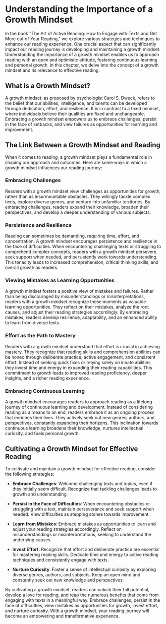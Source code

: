 Understanding the Importance of a Growth Mindset
=========================================================

In the book "The Art of Active Reading: How to Engage with Texts and Get More out of Your Reading," we explore various strategies and techniques to enhance our reading experience. One crucial aspect that can significantly impact our reading journey is developing and maintaining a growth mindset. Understanding the importance of a growth mindset enables us to approach reading with an open and optimistic attitude, fostering continuous learning and personal growth. In this chapter, we delve into the concept of a growth mindset and its relevance to effective reading.

What is a Growth Mindset?
-------------------------

A growth mindset, as proposed by psychologist Carol S. Dweck, refers to the belief that our abilities, intelligence, and talents can be developed through dedication, effort, and resilience. It is in contrast to a fixed mindset, where individuals believe their qualities are fixed and unchangeable. Embracing a growth mindset empowers us to embrace challenges, persist in the face of setbacks, and view failures as opportunities for learning and improvement.

The Link Between a Growth Mindset and Reading
---------------------------------------------

When it comes to reading, a growth mindset plays a fundamental role in shaping our approach and outcomes. Here are some ways in which a growth mindset influences our reading journey:

### Embracing Challenges

Readers with a growth mindset view challenges as opportunities for growth, rather than as insurmountable obstacles. They willingly tackle complex texts, explore diverse genres, and venture into unfamiliar territories. By embracing challenges, readers expand their knowledge, broaden their perspectives, and develop a deeper understanding of various subjects.

### Persistence and Resilience

Reading can sometimes be demanding, requiring time, effort, and concentration. A growth mindset encourages persistence and resilience in the face of difficulties. When encountering challenging texts or struggling to comprehend complex concepts, readers with a growth mindset persevere, seek support when needed, and persistently work towards understanding. This tenacity leads to increased comprehension, critical thinking skills, and overall growth as readers.

### Viewing Mistakes as Learning Opportunities

A growth mindset fosters a positive view of mistakes and failures. Rather than being discouraged by misunderstandings or misinterpretations, readers with a growth mindset recognize these moments as valuable learning opportunities. They reflect on their mistakes, analyze the root causes, and adjust their reading strategies accordingly. By embracing mistakes, readers develop resilience, adaptability, and an enhanced ability to learn from diverse texts.

### Effort as the Path to Mastery

Readers with a growth mindset understand that effort is crucial in achieving mastery. They recognize that reading skills and comprehension abilities can be honed through deliberate practice, active engagement, and consistent effort. Instead of seeking quick fixes or relying solely on innate abilities, they invest time and energy in expanding their reading capabilities. This commitment to growth leads to improved reading proficiency, deeper insights, and a richer reading experience.

### Embracing Continuous Learning

A growth mindset encourages readers to approach reading as a lifelong journey of continuous learning and development. Instead of considering reading as a means to an end, readers embrace it as an ongoing process that enriches their lives. They actively seek out new genres, authors, and perspectives, constantly expanding their horizons. This inclination towards continuous learning broadens their knowledge, nurtures intellectual curiosity, and fuels personal growth.

Cultivating a Growth Mindset for Effective Reading
--------------------------------------------------

To cultivate and maintain a growth mindset for effective reading, consider the following strategies:

* **Embrace Challenges**: Welcome challenging texts and topics, even if they initially seem difficult. Recognize that tackling challenges leads to growth and understanding.

* **Persist in the Face of Difficulties**: When encountering obstacles or struggling with a text, maintain perseverance and seek support when needed. View difficulties as stepping stones towards improvement.

* **Learn from Mistakes**: Embrace mistakes as opportunities to learn and adjust your reading strategies accordingly. Reflect on misunderstandings or misinterpretations, seeking to understand the underlying causes.

* **Invest Effort**: Recognize that effort and deliberate practice are essential for mastering reading skills. Dedicate time and energy to active reading techniques and consistently engage with texts.

* **Nurture Curiosity**: Foster a sense of intellectual curiosity by exploring diverse genres, authors, and subjects. Keep an open mind and constantly seek out new knowledge and perspectives.

By cultivating a growth mindset, readers can unlock their full potential, develop a love for reading, and reap the numerous benefits that come from engaging with texts in a meaningful way. Embrace challenges, persist in the face of difficulties, view mistakes as opportunities for growth, invest effort, and nurture curiosity. With a growth mindset, your reading journey will become an empowering and transformative experience.
